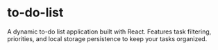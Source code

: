 # to-do-list
A dynamic to-do list application built with React. Features task filtering, priorities, and local storage persistence to keep your tasks organized.
